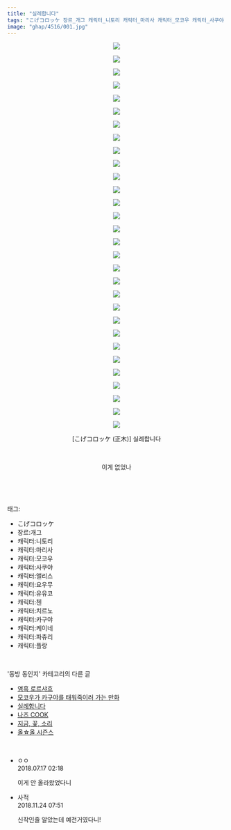 ```yaml
---
title: "실례합니다"
tags: "こげコロッケ 장르_개그 캐릭터_니토리 캐릭터_마리사 캐릭터_모코우 캐릭터_사쿠야 캐릭터_앨리스 캐릭터_요우무 캐릭터_유유코 캐릭터_첸 캐릭터_치르노 캐릭터_카구야 캐릭터_케이네 캐릭터_파츄리 캐릭터_플랑 正木 동방_동인지"
image: "ghap/4516/001.jpg"
---
```

<div class="article">
<p style="text-align: center; clear: none; float: none;"><img src="{{ site.nasurl }}/ghap/4516/001.jpg"/></p>
<p style="text-align: center; clear: none; float: none;"><img src="{{ site.nasurl }}/ghap/4516/002.jpg"/></p>
<p style="text-align: center; clear: none; float: none;"><img src="{{ site.nasurl }}/ghap/4516/003.jpg"/></p>
<p style="text-align: center; clear: none; float: none;"><img src="{{ site.nasurl }}/ghap/4516/004.jpg"/></p>
<p style="text-align: center; clear: none; float: none;"><img src="{{ site.nasurl }}/ghap/4516/005.jpg"/></p>
<p style="text-align: center; clear: none; float: none;"><img src="{{ site.nasurl }}/ghap/4516/006.jpg"/></p>
<p style="text-align: center; clear: none; float: none;"><img src="{{ site.nasurl }}/ghap/4516/007.jpg"/></p>
<p style="text-align: center; clear: none; float: none;"><img src="{{ site.nasurl }}/ghap/4516/008.jpg"/></p>
<p style="text-align: center; clear: none; float: none;"><img src="{{ site.nasurl }}/ghap/4516/009.jpg"/></p>
<p style="text-align: center; clear: none; float: none;"><img src="{{ site.nasurl }}/ghap/4516/010.jpg"/></p>
<p style="text-align: center; clear: none; float: none;"><img src="{{ site.nasurl }}/ghap/4516/011.jpg"/></p>
<p style="text-align: center; clear: none; float: none;"><img src="{{ site.nasurl }}/ghap/4516/012.jpg"/></p>
<p style="text-align: center; clear: none; float: none;"><img src="{{ site.nasurl }}/ghap/4516/013.jpg"/></p>
<p style="text-align: center; clear: none; float: none;"><img src="{{ site.nasurl }}/ghap/4516/014.jpg"/></p>
<p style="text-align: center; clear: none; float: none;"><img src="{{ site.nasurl }}/ghap/4516/015.jpg"/></p>
<p style="text-align: center; clear: none; float: none;"><img src="{{ site.nasurl }}/ghap/4516/016.jpg"/></p>
<p style="text-align: center; clear: none; float: none;"><img src="{{ site.nasurl }}/ghap/4516/017.jpg"/></p>
<p style="text-align: center; clear: none; float: none;"><img src="{{ site.nasurl }}/ghap/4516/018.jpg"/></p>
<p style="text-align: center; clear: none; float: none;"><img src="{{ site.nasurl }}/ghap/4516/019.jpg"/></p>
<p style="text-align: center; clear: none; float: none;"><img src="{{ site.nasurl }}/ghap/4516/020.jpg"/></p>
<p style="text-align: center; clear: none; float: none;"><img src="{{ site.nasurl }}/ghap/4516/021.jpg"/></p>
<p style="text-align: center; clear: none; float: none;"><img src="{{ site.nasurl }}/ghap/4516/022.jpg"/></p>
<p style="text-align: center; clear: none; float: none;"><img src="{{ site.nasurl }}/ghap/4516/023.jpg"/></p>
<p style="text-align: center; clear: none; float: none;"><img src="{{ site.nasurl }}/ghap/4516/024.jpg"/></p>
<p style="text-align: center; clear: none; float: none;"><img src="{{ site.nasurl }}/ghap/4516/025.jpg"/></p>
<p style="text-align: center; clear: none; float: none;"><img src="{{ site.nasurl }}/ghap/4516/026.jpg"/></p>
<p style="text-align: center; clear: none; float: none;"><img src="{{ site.nasurl }}/ghap/4516/027.jpg"/></p>
<p style="text-align: center; clear: none; float: none;"><img src="{{ site.nasurl }}/ghap/4516/028.jpg"/></p>
<p style="text-align: center; clear: none; float: none;"><img src="{{ site.nasurl }}/ghap/4516/029.jpg"/></p>
<p style="text-align: center; clear: none; float: none;"><img src="{{ site.nasurl }}/ghap/4516/030.jpg"/></p>
<p style="text-align: center; clear: none; float: none;">[こげコロッケ (正木)] 실례합니다</p>
<p style="text-align: center; clear: none; float: none;"><br/></p>
<p style="text-align: center; clear: none; float: none;">이게 없었나</p>
<p><br/></p>
</div><br/>
<div class="tagTrail">
<p>태그: </p>
<ul>
<li>こげコロッケ</li>
<li>장르:개그</li>
<li>캐릭터:니토리</li>
<li>캐릭터:마리사</li>
<li>캐릭터:모코우</li>
<li>캐릭터:사쿠야</li>
<li>캐릭터:앨리스</li>
<li>캐릭터:요우무</li>
<li>캐릭터:유유코</li>
<li>캐릭터:첸</li>
<li>캐릭터:치르노</li>
<li>캐릭터:카구야</li>
<li>캐릭터:케이네</li>
<li>캐릭터:파츄리</li>
<li>캐릭터:플랑</li>
</ul>
</div><br/>
<div class="another">
<p>'동방 동인지' 카테고리의 다른 글</p>
<ul>
<li><a href="/2018-07-16-ghap_4519">염흑 로르샤흐</a></li>
<li><a href="/2018-07-16-ghap_4518">모코우가 카구야를 태워죽이러 가는 만화</a></li>
<li><a href="/2018-07-16-ghap_4516">실례합니다</a></li>
<li><a href="/2018-07-11-ghap_4514">나즈 COOK</a></li>
<li><a href="/2018-07-11-ghap_4513">지금, 꽃, 소리</a></li>
<li><a href="/2018-07-11-ghap_4512">올☆올 시즌스</a></li>
</ul>
</div><br/>
<div class="cb_module cb_fluid">
<div class="cb_wrt cb_profile">
<div class="comment">
<ul>
<li class="cb_thumb_off" id="comment15288274">
<div class="cb_comment_area">
<div class="cb_info_area">
<div class="cb_section">
<span class="cb_nick_name">ㅇㅇ</span>
</div>
<div class="cb_section">
<span class="cb_date">2018.07.17 02:18 </span>
</div>
</div>
<div class="cb_dsc_comment">
<p class="cb_dsc">
											이게 안 올라왔었다니
										</p>
</div>
</div></li>
<li class="cb_thumb_off" id="comment15377723">
<div class="cb_comment_area">
<div class="cb_info_area">
<div class="cb_section">
<span class="cb_nick_name">사적</span>
</div>
<div class="cb_section">
<span class="cb_date">2018.11.24 07:51 </span>
</div>
</div>
<div class="cb_dsc_comment">
<p class="cb_dsc">
											신작인줄 알았는데 예전거였다니!
										</p>
</div>
</div></li>
</ul>
</div>
</div><!-- commentList close -->
</div><br/>
